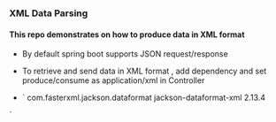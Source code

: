 ### XML Data Parsing 
#### **This repo demonstrates on how to produce data in XML format**

* By default spring boot supports JSON request/response
* To retrieve and send data in XML format , add dependency and set produce/consume as application/xml in Controller

* `<dependency>
    <groupId>com.fasterxml.jackson.dataformat</groupId>
    <artifactId>jackson-dataformat-xml</artifactId>
    <version>2.13.4</version>
</dependency>
`



